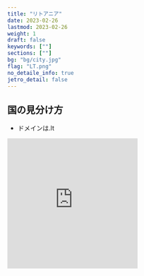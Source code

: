 ```yaml
---
title: "リトアニア"
date: 2023-02-26
lastmod: 2023-02-26
weight: 1
draft: false
keywords: [""]
sections: [""]
bg: "bg/city.jpg"
flag: "LT.png"
no_detaile_info: true
jetro_detail: false
---
```


<div class="main-desciption country-description">
    <h2 class="section-title">国の見分け方</h2>
    <ul class="rule-list">
        <li>ドメインは<span class="quiz">.lt</span></li>
    </ul>
</div>


<div class="googlemap-if">
<iframe src="https://www.google.com/maps/embed?pb=!4v1680652596235!6m8!1m7!1s_zKoX9UU4L5P5zNqd1D7DQ!2m2!1d53.99039434428663!2d24.00557897515328!3f147.1423685234637!4f-15.40967135699475!5f3.1714462905675824" width="295" height="295" style="border:0;" allowfullscreen="" loading="lazy" referrerpolicy="no-referrer-when-downgrade"></iframe>
</div>